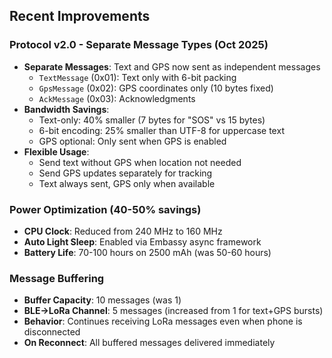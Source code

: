 ## Recent Improvements

### Protocol v2.0 - Separate Message Types (Oct 2025)
- **Separate Messages**: Text and GPS now sent as independent messages
  - `TextMessage` (0x01): Text only with 6-bit packing
  - `GpsMessage` (0x02): GPS coordinates only (10 bytes fixed)
  - `AckMessage` (0x03): Acknowledgments
- **Bandwidth Savings**: 
  - Text-only: 40% smaller (7 bytes for "SOS" vs 15 bytes)
  - 6-bit encoding: 25% smaller than UTF-8 for uppercase text
  - GPS optional: Only sent when GPS is enabled
- **Flexible Usage**:
  - Send text without GPS when location not needed
  - Send GPS updates separately for tracking
  - Text always sent, GPS only when available

### Power Optimization (40-50% savings)
- **CPU Clock**: Reduced from 240 MHz to 160 MHz
- **Auto Light Sleep**: Enabled via Embassy async framework
- **Battery Life**: 70-100 hours on 2500 mAh (was 50-60 hours)

### Message Buffering
- **Buffer Capacity**: 10 messages (was 1)
- **BLE→LoRa Channel**: 5 messages (increased from 1 for text+GPS bursts)
- **Behavior**: Continues receiving LoRa messages even when phone is disconnected
- **On Reconnect**: All buffered messages delivered immediately